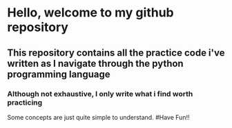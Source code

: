 # Hello, welcome to my github repository
## This repository contains all the practice code i've written as I navigate through the python programming language
### Although not exhaustive, I only write what i find worth practicing

Some concepts are just quite simple to understand.
 #Have Fun!!
